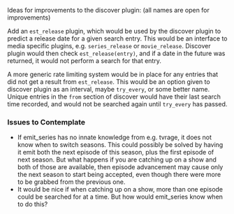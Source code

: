 Ideas for improvements to the discover plugin: (all names are open for improvements)

Add an `est_release` plugin, which would be used by the discover plugin to predict a release date for a given search entry. This would be an interface to media specific plugins, e.g. `series_release` or `movie_release`. Discover plugin would then check `est_release(entry)`, and if a date in the future was returned, it would not perform a search for that entry.

A more generic rate limiting system would be in place for any entries that did not get a result from `est_release`. This would be an option given to discover plugin as an interval, maybe `try_every`, or some better name. Unique entries in the `from` section of discover would have their last search time recorded, and would not be searched again until `try_every` has passed.

### Issues to Contemplate

- If emit_series has no innate knowledge from e.g. tvrage, it does not know when to switch seasons. This could possibly be solved by having it emit both the next episode of this season, plus the first episode of next season. But what happens if you are catching up on a show and both of those are available, then episode advancement may cause only the next season to start being accepted, even though there were more to be grabbed from the previous one.
- It would be nice if when catching up on a show, more than one episode could be searched for at a time. But how would emit_series know when to do this?